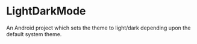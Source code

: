 # LightDarkMode
An Android project which sets the theme to light/dark depending upon the default system theme.
